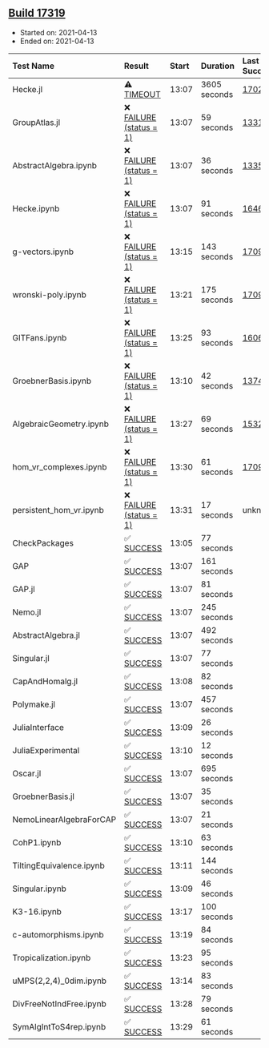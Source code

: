 ## [Build 17319](https://oscarci.mathematik.uni-kl.de/job/oscar/17319/)

* Started on: 2021-04-13
* Ended on: 2021-04-13

| Test Name    | Result | Start | Duration | Last Success | First Failure |
|:-------------|:-------|:------|:---------|:-------------|:--------------|
| Hecke.jl | ⚠ [TIMEOUT](https://oscarci.mathematik.uni-kl.de/job/oscar/17319/artifact/logs/build-17319/Hecke.jl.log) | 13:07 | 3605 seconds | [17022](https://oscarci.mathematik.uni-kl.de/job/oscar/17022/) | [17023](https://oscarci.mathematik.uni-kl.de/job/oscar/17023/) |
| GroupAtlas.jl | ❌ [FAILURE (status = 1)](https://oscarci.mathematik.uni-kl.de/job/oscar/17319/artifact/logs/build-17319/GroupAtlas.jl.log) | 13:07 | 59 seconds | [13311](https://oscarci.mathematik.uni-kl.de/job/oscar/13311/) | [13312](https://oscarci.mathematik.uni-kl.de/job/oscar/13312/) |
| AbstractAlgebra.ipynb | ❌ [FAILURE (status = 1)](https://oscarci.mathematik.uni-kl.de/job/oscar/17319/artifact/logs/build-17319/AbstractAlgebra.ipynb.log) | 13:07 | 36 seconds | [13355](https://oscarci.mathematik.uni-kl.de/job/oscar/13355/) | [13356](https://oscarci.mathematik.uni-kl.de/job/oscar/13356/) |
| Hecke.ipynb | ❌ [FAILURE (status = 1)](https://oscarci.mathematik.uni-kl.de/job/oscar/17319/artifact/logs/build-17319/Hecke.ipynb.log) | 13:07 | 91 seconds | [16463](https://oscarci.mathematik.uni-kl.de/job/oscar/16463/) | [16464](https://oscarci.mathematik.uni-kl.de/job/oscar/16464/) |
| g-vectors.ipynb | ❌ [FAILURE (status = 1)](https://oscarci.mathematik.uni-kl.de/job/oscar/17319/artifact/logs/build-17319/g-vectors.ipynb.log) | 13:15 | 143 seconds | [17099](https://oscarci.mathematik.uni-kl.de/job/oscar/17099/) | [17100](https://oscarci.mathematik.uni-kl.de/job/oscar/17100/) |
| wronski-poly.ipynb | ❌ [FAILURE (status = 1)](https://oscarci.mathematik.uni-kl.de/job/oscar/17319/artifact/logs/build-17319/wronski-poly.ipynb.log) | 13:21 | 175 seconds | [17098](https://oscarci.mathematik.uni-kl.de/job/oscar/17098/) | [17099](https://oscarci.mathematik.uni-kl.de/job/oscar/17099/) |
| GITFans.ipynb | ❌ [FAILURE (status = 1)](https://oscarci.mathematik.uni-kl.de/job/oscar/17319/artifact/logs/build-17319/GITFans.ipynb.log) | 13:25 | 93 seconds | [16068](https://oscarci.mathematik.uni-kl.de/job/oscar/16068/) | [16069](https://oscarci.mathematik.uni-kl.de/job/oscar/16069/) |
| GroebnerBasis.ipynb | ❌ [FAILURE (status = 1)](https://oscarci.mathematik.uni-kl.de/job/oscar/17319/artifact/logs/build-17319/GroebnerBasis.ipynb.log) | 13:10 | 42 seconds | [13748](https://oscarci.mathematik.uni-kl.de/job/oscar/13748/) | [13749](https://oscarci.mathematik.uni-kl.de/job/oscar/13749/) |
| AlgebraicGeometry.ipynb | ❌ [FAILURE (status = 1)](https://oscarci.mathematik.uni-kl.de/job/oscar/17319/artifact/logs/build-17319/AlgebraicGeometry.ipynb.log) | 13:27 | 69 seconds | [15322](https://oscarci.mathematik.uni-kl.de/job/oscar/15322/) | [15323](https://oscarci.mathematik.uni-kl.de/job/oscar/15323/) |
| hom_vr_complexes.ipynb | ❌ [FAILURE (status = 1)](https://oscarci.mathematik.uni-kl.de/job/oscar/17319/artifact/logs/build-17319/hom_vr_complexes.ipynb.log) | 13:30 | 61 seconds | [17099](https://oscarci.mathematik.uni-kl.de/job/oscar/17099/) | [17100](https://oscarci.mathematik.uni-kl.de/job/oscar/17100/) |
| persistent_hom_vr.ipynb | ❌ [FAILURE (status = 1)](https://oscarci.mathematik.uni-kl.de/job/oscar/17319/artifact/logs/build-17319/persistent_hom_vr.ipynb.log) | 13:31 | 17 seconds | unknown | unknown |
| CheckPackages | ✅ [SUCCESS](https://oscarci.mathematik.uni-kl.de/job/oscar/17319/artifact/logs/build-17319/CheckPackages.log) | 13:05 | 77 seconds |  |  |
| GAP | ✅ [SUCCESS](https://oscarci.mathematik.uni-kl.de/job/oscar/17319/artifact/logs/build-17319/GAP.log) | 13:07 | 161 seconds |  |  |
| GAP.jl | ✅ [SUCCESS](https://oscarci.mathematik.uni-kl.de/job/oscar/17319/artifact/logs/build-17319/GAP.jl.log) | 13:07 | 81 seconds |  |  |
| Nemo.jl | ✅ [SUCCESS](https://oscarci.mathematik.uni-kl.de/job/oscar/17319/artifact/logs/build-17319/Nemo.jl.log) | 13:07 | 245 seconds |  |  |
| AbstractAlgebra.jl | ✅ [SUCCESS](https://oscarci.mathematik.uni-kl.de/job/oscar/17319/artifact/logs/build-17319/AbstractAlgebra.jl.log) | 13:07 | 492 seconds |  |  |
| Singular.jl | ✅ [SUCCESS](https://oscarci.mathematik.uni-kl.de/job/oscar/17319/artifact/logs/build-17319/Singular.jl.log) | 13:07 | 77 seconds |  |  |
| CapAndHomalg.jl | ✅ [SUCCESS](https://oscarci.mathematik.uni-kl.de/job/oscar/17319/artifact/logs/build-17319/CapAndHomalg.jl.log) | 13:08 | 82 seconds |  |  |
| Polymake.jl | ✅ [SUCCESS](https://oscarci.mathematik.uni-kl.de/job/oscar/17319/artifact/logs/build-17319/Polymake.jl.log) | 13:07 | 457 seconds |  |  |
| JuliaInterface | ✅ [SUCCESS](https://oscarci.mathematik.uni-kl.de/job/oscar/17319/artifact/logs/build-17319/JuliaInterface.log) | 13:09 | 26 seconds |  |  |
| JuliaExperimental | ✅ [SUCCESS](https://oscarci.mathematik.uni-kl.de/job/oscar/17319/artifact/logs/build-17319/JuliaExperimental.log) | 13:10 | 12 seconds |  |  |
| Oscar.jl | ✅ [SUCCESS](https://oscarci.mathematik.uni-kl.de/job/oscar/17319/artifact/logs/build-17319/Oscar.jl.log) | 13:07 | 695 seconds |  |  |
| GroebnerBasis.jl | ✅ [SUCCESS](https://oscarci.mathematik.uni-kl.de/job/oscar/17319/artifact/logs/build-17319/GroebnerBasis.jl.log) | 13:07 | 35 seconds |  |  |
| NemoLinearAlgebraForCAP | ✅ [SUCCESS](https://oscarci.mathematik.uni-kl.de/job/oscar/17319/artifact/logs/build-17319/NemoLinearAlgebraForCAP.log) | 13:07 | 21 seconds |  |  |
| CohP1.ipynb | ✅ [SUCCESS](https://oscarci.mathematik.uni-kl.de/job/oscar/17319/artifact/logs/build-17319/CohP1.ipynb.log) | 13:10 | 63 seconds |  |  |
| TiltingEquivalence.ipynb | ✅ [SUCCESS](https://oscarci.mathematik.uni-kl.de/job/oscar/17319/artifact/logs/build-17319/TiltingEquivalence.ipynb.log) | 13:11 | 144 seconds |  |  |
| Singular.ipynb | ✅ [SUCCESS](https://oscarci.mathematik.uni-kl.de/job/oscar/17319/artifact/logs/build-17319/Singular.ipynb.log) | 13:09 | 46 seconds |  |  |
| K3-16.ipynb | ✅ [SUCCESS](https://oscarci.mathematik.uni-kl.de/job/oscar/17319/artifact/logs/build-17319/K3-16.ipynb.log) | 13:17 | 100 seconds |  |  |
| c-automorphisms.ipynb | ✅ [SUCCESS](https://oscarci.mathematik.uni-kl.de/job/oscar/17319/artifact/logs/build-17319/c-automorphisms.ipynb.log) | 13:19 | 84 seconds |  |  |
| Tropicalization.ipynb | ✅ [SUCCESS](https://oscarci.mathematik.uni-kl.de/job/oscar/17319/artifact/logs/build-17319/Tropicalization.ipynb.log) | 13:23 | 95 seconds |  |  |
| uMPS(2,2,4)_0dim.ipynb | ✅ [SUCCESS](https://oscarci.mathematik.uni-kl.de/job/oscar/17319/artifact/logs/build-17319/uMPS-2-2-4-_0dim.ipynb.log) | 13:14 | 83 seconds |  |  |
| DivFreeNotIndFree.ipynb | ✅ [SUCCESS](https://oscarci.mathematik.uni-kl.de/job/oscar/17319/artifact/logs/build-17319/DivFreeNotIndFree.ipynb.log) | 13:28 | 79 seconds |  |  |
| SymAlgIntToS4rep.ipynb | ✅ [SUCCESS](https://oscarci.mathematik.uni-kl.de/job/oscar/17319/artifact/logs/build-17319/SymAlgIntToS4rep.ipynb.log) | 13:29 | 61 seconds |  |  |
